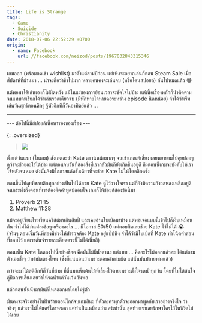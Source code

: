 ```yaml
---
title: Life is Strange
tags:
  - Game
  - Suicide
  - Christianity
date: 2018-07-06 22:52:29 +0700
origin:
  - name: Facebook
    url: //facebook.com/neizod/posts/1967032843315346
---
```


เกมออก (พร้อมกดเข้า wishlist) มาตั้งแต่สามปีก่อน แต่เพิ่งจะอยากเล่นก็ตอน Steam Sale เมื่อสัปดาห์ที่ผ่านมา ... น่าจะถือว่าช้าไปมาก หลายคนคงจะเล่นจบ (หรือโดนสปอยล์) กันไปหมดแล้ว 😅

แต่พอมาได้เล่นเองก็ไม่ผิดหวัง แม้ในแง่ของการย้อนเวลาจะขัดใจไปบ้าง แต่เนื้อเรื่องหลักก็น่าติดตามจนแทบจะเรียกได้ว่าเล่นรวดเดียวจบ (มีพักหายใจหายคอระหว่าง episode นิดหน่อย) จำได้ว่าเริ่มเล่นวันศุกร์ตอนดึกๆ รู้ตัวอีกทีก็วันอาทิตย์แล้ว ...

---

--- ต่อไปนี้มีสปอยล์เนื้อหารองของเรื่อง ---

{: .oversized}
> ![](/images/game/misc/life-is-strange-kate.jpg)

ตั้งแต่วันแรก (ในเกม) สังเกตละว่า Kate ดาวน์หนักมากๆ จนเข้าเกณฑ์เสี่ยง เลยพยายามไปคุยบ่อยๆ ดูว่าจะช่วยอะไรได้บ้าง แต่ตอนจบวันที่สองสิ่งที่เรากลัวมันก็ยังเกิดขึ้นอยู่ดี ถึงตอนนี้เกมจะบังคับให้เราใช้พลังจนหมด ดังนั้นจึงมีโอกาสแค่ครั้งเดียวที่จะช่วย Kate ไม่ให้โดดอีกครั้ง

ตอนขึ้นไปคุยที่ขอบตึกทุกอย่างเป็นไปได้สวย Kate ดูไว้วางใจเรา แต่ก็ยังมีความกังวลหลงเหลืออยู่ดี จนกระทั่งถึงตอนที่เราต้องคิดคำพูดปลอบใจ เกมก็ให้ชอยส์สองข้อนี้มา

1. Proverb 21:15
2. Matthew 11:28

แม้จะอยู่เรียนโรงเรียนคริสต์มาเกินสิบปี และเคยอ่านไบเบิลมาบ้าง แต่พอเจอแบบนี้เข้าไปก็เงิบเหมือนกัน จำไม่ได้ว่าแต่ละข้อพูดเรื่องอะไร ... มีโอกาส 50/50 แต่ตอบผิดเลยช่วย Kate ไว้ไม่ได้ 😭 (จริงๆ ตอนเริ่มวันที่สองมีช่วงให้สำรวจห้อง Kate อยู่แป๊ปนึง จำได้ว่ามีไบเบิลที่ Kate ทำโน้ตคำสอนที่ชอบไว้ แต่เราดันจำรายละเอียดตรงนี้ไม่ได้เนี่ยสิ)

ตอนเห็น Kate โดดลงไปนี่อย่างช๊อค คือมันไม่มีน้ำตานะ แต่แบบ ... คิดอะไรไม่ออกแล้วอะ ได้แต่ถามตัวเองซ้ำๆ ว่าทำผิดตรงไหน (ซึ่งก็แน่นอนว่าเพราะตอบคำถามผิด แต่นั่นมันปลายทางแล้ว)

กว่าจะมาได้สติอีกทีก็วันที่สาม ที่ตื่นมาเห็นต้นไม้ที่เลี้ยงไว้ตายเพราะตั้งใจรดน้ำทุกวัน โดยที่ไม่ได้สนใจคู่มือการเลี้ยงเลยว่าให้รดน้ำแค่วันเว้นวันพอ

แล้วตอนนั้นน้ำตามันก็ไหลออกมาโดยไม่รู้ตัว

มันคงจะจริงอย่างในฝันร้ายตอนใกล้จบเกมสินะ ที่ตัวละครทุกตัวจะออกมาพูดกับเราอย่างจริงใจ ว่าจริงๆ แล้วเราไม่ได้แคร์ใครหรอก แค่ทำเป็นเหมือนว่าแคร์เท่านั้น สุดท้ายเราเลยรักษาใครไว้ในชีวิตไม่ได้เลย
